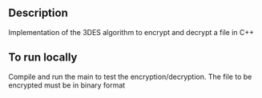 ## Description
Implementation of the 3DES algorithm to encrypt and decrypt a file in C++

## To run locally
Compile and run the main to test the encryption/decryption. The file to be encrypted must be in binary format
